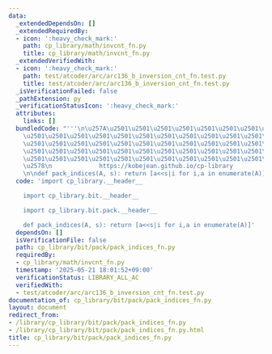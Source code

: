```yaml
---
data:
  _extendedDependsOn: []
  _extendedRequiredBy:
  - icon: ':heavy_check_mark:'
    path: cp_library/math/invcnt_fn.py
    title: cp_library/math/invcnt_fn.py
  _extendedVerifiedWith:
  - icon: ':heavy_check_mark:'
    path: test/atcoder/arc/arc136_b_inversion_cnt_fn.test.py
    title: test/atcoder/arc/arc136_b_inversion_cnt_fn.test.py
  _isVerificationFailed: false
  _pathExtension: py
  _verificationStatusIcon: ':heavy_check_mark:'
  attributes:
    links: []
  bundledCode: "'''\n\u257A\u2501\u2501\u2501\u2501\u2501\u2501\u2501\u2501\u2501\u2501\
    \u2501\u2501\u2501\u2501\u2501\u2501\u2501\u2501\u2501\u2501\u2501\u2501\u2501\
    \u2501\u2501\u2501\u2501\u2501\u2501\u2501\u2501\u2501\u2501\u2501\u2501\u2501\
    \u2501\u2501\u2501\u2501\u2501\u2501\u2501\u2501\u2501\u2501\u2501\u2501\u2501\
    \u2501\u2501\u2501\u2501\u2501\u2501\u2501\u2501\u2501\u2501\u2501\u2501\u2501\
    \u2578\n             https://kobejean.github.io/cp-library               \n'''\n\
    \n\ndef pack_indices(A, s): return [a<<s|i for i,a in enumerate(A)]\n"
  code: 'import cp_library.__header__

    import cp_library.bit.__header__

    import cp_library.bit.pack.__header__

    def pack_indices(A, s): return [a<<s|i for i,a in enumerate(A)]'
  dependsOn: []
  isVerificationFile: false
  path: cp_library/bit/pack/pack_indices_fn.py
  requiredBy:
  - cp_library/math/invcnt_fn.py
  timestamp: '2025-05-21 18:01:52+09:00'
  verificationStatus: LIBRARY_ALL_AC
  verifiedWith:
  - test/atcoder/arc/arc136_b_inversion_cnt_fn.test.py
documentation_of: cp_library/bit/pack/pack_indices_fn.py
layout: document
redirect_from:
- /library/cp_library/bit/pack/pack_indices_fn.py
- /library/cp_library/bit/pack/pack_indices_fn.py.html
title: cp_library/bit/pack/pack_indices_fn.py
---
```

